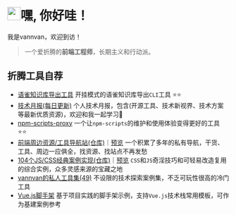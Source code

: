 <h1 align="left"><img src="https://raw.githubusercontent.com/iampavangandhi/iampavangandhi/master/gifs/Hi.gif" width="30px">嘿, 你好哇！</h1>

我是vannvan，欢迎到访！
> 一个爱折腾的<b>前端工程师</b>，长期主义和行动派。

## 折腾工具自荐

- [语雀知识库导出工具](https://github.com/vannvan/yuque-tools) 开挂模式的语雀知识库导出`CLI`工具  ⭐️⭐️
- [技术月报(每日更新)](https://github.com/vannvan/knowledge-garden/tree/master/Iteration/%E6%8A%80%E6%9C%AF%E6%9C%88%E6%8A%A5) 个人技术月报，包含(开源工具、技术新视界、技术方案等最新优质资源)，欢迎和我一起学习👀
- [npm-scripts-proxy](https://github.com/vannvan/npm-scripts-proxy) 一个让`npm-scripts`的维护和使用体验变得更好的工具 ⭐️⭐️
- [前端周边资源/工具导航站(仓库)](https://github.com/vannvan/adoerww/tree/master/nav-refactor)｜[预览](https://wwnav.netlify.app/) 一个积累了多年的私有导航，干货、工具、周边一应俱全，找资源、找站点不再发愁  
- [104个JS/CSS经典案例实现(仓库)](https://github.com/vannvan/web-explore-demo)｜[预览](https://vannvan.github.io/web-explore-demo/) `CSS`和`JS`奇淫技巧和可轻易改造复用的综合实例，众多灵感来源的宝藏之地  
- [vannvan的私人工具集(49)](https://github.com/vannvan/adoerww) 不设限的技术探索案例集，不乏可玩性很高的冷门工具
- [Vue.js脚手架](https://github.com/vannvan/wwvue-cli) 基于项目实践的脚手架示例，支持`Vue.js`技术栈常用模板，可作为基建案例参考
<!-- - [Sukit CLI](https://github.com/vannvan/sukit-cli)`Sukit CLI`是一个前端开发命令行工具，旨在通过高拓展性的工具集灵活定义适配前端工程体系中所需的工具链...   -->

<!-- ## vannvan's秘密花园(戳👇图可入) -->
<!-- <a href="https://www.yuque.com/vannvan" target="_blank"><img src="https://p.ipic.vip/r894ol.png"></a> -->
<!-- MON JUN 19 2023 12:35:30 GMT+0000 (COORDINATED UNIVERSAL TIME) -->